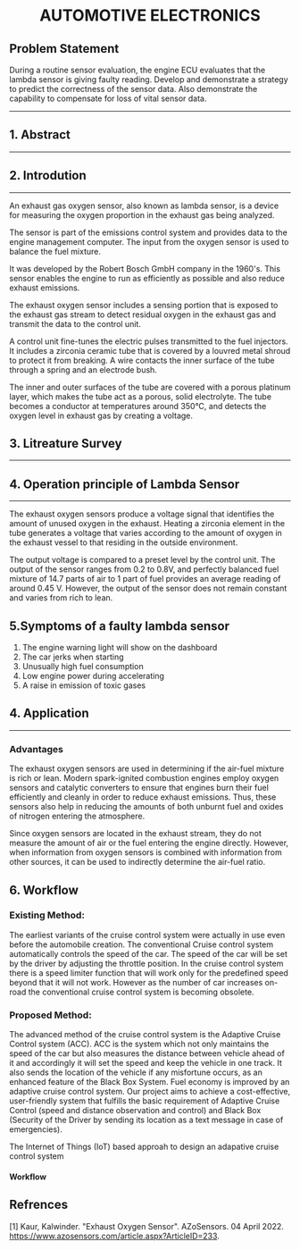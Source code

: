 
<center><h1>AUTOMOTIVE ELECTRONICS</h1></center>

## Problem Statement

During a routine sensor evaluation, the engine ECU evaluates that the lambda sensor is giving faulty reading. Develop and demonstrate a strategy to predict the correctness of the sensor data. Also demonstrate the capability to compensate for loss of vital sensor data.

---
## 1. Abstract

---

## 2. Introdution
---
An exhaust gas oxygen sensor, also known as lambda sensor, is a device for measuring the oxygen proportion in the exhaust gas being analyzed.

The sensor is part of the emissions control system and provides data to the engine management computer. The input from the oxygen sensor is used to balance the fuel mixture.

It was developed by the Robert Bosch GmbH company in the 1960's. This sensor enables the engine to run as efficiently as possible and also reduce exhaust emissions.

The exhaust oxygen sensor includes a sensing portion that is exposed to the exhaust gas stream to detect residual oxygen in the exhaust gas and transmit the data to the control unit.

A control unit fine-tunes the electric pulses transmitted to the fuel injectors. It includes a zirconia ceramic tube that is covered by a louvred metal shroud to protect it from breaking. A wire contacts the inner surface of the tube through a spring and an electrode bush.

The inner and outer surfaces of the tube are covered with a porous platinum layer, which makes the tube act as a porous, solid electrolyte. The tube becomes a conductor at temperatures around 350°C, and detects the oxygen level in exhaust gas by creating a voltage.

## 3. Litreature Survey
---


## 4. Operation principle of Lambda Sensor
---
The exhaust oxygen sensors produce a voltage signal that identifies the amount of unused oxygen in the exhaust. Heating a zirconia element in the tube generates a voltage that varies according to the amount of oxygen in the exhaust vessel to that residing in the outside environment.

The output voltage is compared to a preset level by the control unit. The output of the sensor ranges from 0.2 to 0.8V, and perfectly balanced fuel mixture of 14.7 parts of air to 1 part of fuel provides an average reading of around 0.45 V. However, the output of the sensor does not remain constant and varies from rich to lean.

## 5.Symptoms of a faulty lambda sensor
1. The engine warning light will show on the dashboard
2. The car jerks when starting
3. Unusually high fuel consumption
4. Low engine power during accelerating
5. A raise in emission of toxic gases




## 4. Application
---
### Advantages
The exhaust oxygen sensors are used in determining if the air-fuel mixture is rich or lean. Modern spark-ignited combustion engines employ oxygen sensors and catalytic converters to ensure that engines burn their fuel efficiently and cleanly in order to reduce exhaust emissions. Thus, these sensors also help in reducing the amounts of both unburnt fuel and oxides of nitrogen entering the atmosphere.

Since oxygen sensors are located in the exhaust stream, they do not measure the amount of air or the fuel entering the engine directly. However, when information from oxygen sensors is combined with information from other sources, it can be used to indirectly determine the air-fuel ratio.




## 6. Workflow
### Existing Method:
The earliest variants of the cruise control system were actually in use even before the automobile creation. The conventional Cruise  control system automatically controls the speed of the car. The speed of the car will be set by the driver by adjusting the throttle position. 
In the cruise control system there is a speed limiter function that will work only for the predefined speed beyond that it will not work. 
However as the number of car increases on-road the conventional cruise control system is becoming obsolete.

### Proposed Method:
The advanced method of the cruise control system is the Adaptive Cruise Control system (ACC). ACC is the system which not only maintains the speed of the car but also measures the distance between vehicle ahead of it and accordingly it will set the speed and keep the vehicle in one track. It also sends the location of the vehicle if any misfortune occurs, as an enhanced feature of the Black Box System. Fuel economy is improved by an adaptive cruise control system.
Our project aims to achieve a cost-effective, user-friendly system that fulfills the basic requirement of Adaptive Cruise Control (speed and distance observation and control) and Black Box (Security of the Driver by sending its location as a text message in case of emergencies). 

The Internet of Things (IoT) based approah to design an adapative cruise control system

#### Workflow





## Refrences

[1] Kaur, Kalwinder. "Exhaust Oxygen Sensor". AZoSensors. 04 April 2022. <https://www.azosensors.com/article.aspx?ArticleID=233>.


